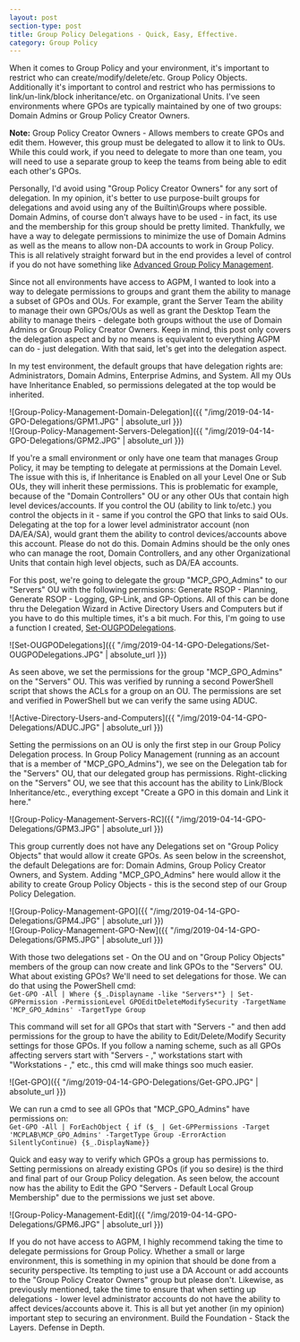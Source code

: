 ```yaml
---
layout: post
section-type: post
title: Group Policy Delegations - Quick, Easy, Effective.
category: Group Policy
---
```


When it comes to Group Policy and your environment, it's important to restrict who can create/modify/delete/etc. Group Policy Objects.  Additionally it's important to control and restrict who has permissions to link/un-link/block inheritance/etc. on Organizational Units.  I've seen environments where GPOs are typically maintained by one of two groups: Domain Admins or Group Policy Creator Owners.  

<b>Note:</b> Group Policy Creator Owners - Allows members to create GPOs and edit them.  However, this group must be delegated to allow it to link to OUs.  While this could work, if you need to delegate to more than one team, you will need to use a separate group to keep the teams from being able to edit each other's GPOs.    

Personally, I'd avoid using "Group Policy Creator Owners" for any sort of delegation.  In my opinion, it's better to use purpose-built groups for delegations and avoid using any of the Builtin\Groups where possible.  Domain Admins, of course don't always have to be used - in fact, its use and the membership for this group should be pretty limited.  Thankfully, we have a way to delegate permissions to minimize the use of Domain Admins as well as the means to allow non-DA accounts to work in Group Policy.  This is all relatively straight forward but in the end provides a level of control if you do not have something like [Advanced Group Policy Management](https://docs.microsoft.com/en-us/microsoft-desktop-optimization-pack/agpm/).  

Since not all environments have access to AGPM, I wanted to look into a way to delegate permissions to groups and grant them the ability to manage a subset of GPOs and OUs.  For example, grant the Server Team the ability to manage their own GPOs/OUs as well as grant the Desktop Team the ability to manage theirs - delegate both groups without the use of Domain Admins or Group Policy Creator Owners.  Keep in mind, this post only covers the delegation aspect and by no means is equivalent to everything AGPM can do - just delegation.  With that said, let's get into the delegation aspect.

In my test environment, the default groups that have delegation rights are:  Administrators, Domain Admins, Enterprise Admins, and System.  All my OUs have Inheritance Enabled, so permissions delegated at the top would be inherited.  

![Group-Policy-Management-Domain-Delegation]({{ "/img/2019-04-14-GPO-Delegations/GPM1.JPG" | absolute_url }})<br>
![Group-Policy-Management-Servers-Delegation]({{ "/img/2019-04-14-GPO-Delegations/GPM2.JPG" | absolute_url }})

If you're a small environment or only have one team that manages Group Policy, it may be tempting to delegate at permissions at the Domain Level.  The issue with this is, if Inheritance is Enabled on all your Level One or Sub OUs, they will inherit these permissions.  This is problematic for example, because of the "Domain Controllers" OU or any other OUs that contain high level devices/accounts. If you control the OU (ability to link to/etc.) you control the objects in it - same if you control the GPO that links to said OUs.  Delegating at the top for a lower level administrator account (non DA/EA/SA), would grant them the ability to control devices/accounts above this account.  Please do not do this.  Domain Admins should be the only ones who can manage the root, Domain Controllers, and any other Organizational Units that contain high level objects, such as DA/EA accounts.   

For this post, we're going to delegate the group "MCP_GPO_Admins" to our "Servers" OU with the following permissions:  Generate RSOP - Planning, Generate RSOP - Logging, GP-Link, and GP-Options.  All of this can be done thru the Delegation Wizard in Active Directory Users and Computers but if you have to do this multiple times, it's a bit much.  For this, I'm going to use a function I created, [Set-OUGPODelegations](https://github.com/MorganCPatz/PSFunctions/blob/master/Functions/Set-OUGPODelegations.ps1).

![Set-OUGPODelegations]({{ "/img/2019-04-14-GPO-Delegations/Set-OUGPODelegations.JPG" | absolute_url }})

As seen above, we set the permissions for the group "MCP_GPO_Admins" on the "Servers" OU.  This was verified by running a second PowerShell script that shows the ACLs for a group on an OU.  The permissions are set and verified in PowerShell but we can verify the same using ADUC.  

![Active-Directory-Users-and-Computers]({{ "/img/2019-04-14-GPO-Delegations/ADUC.JPG" | absolute_url }})

Setting the permissions on an OU is only the first step in our Group Policy Delegation process.  In Group Policy Management (running as an account that is a member of "MCP_GPO_Admins"), we see on the Delegation tab for the "Servers" OU, that our delegated group has permissions.  Right-clicking on the "Servers" OU, we see that this account has the ability to Link/Block Inheritance/etc., everything except "Create a GPO in this domain and Link it here."  

![Group-Policy-Management-Servers-RC]({{ "/img/2019-04-14-GPO-Delegations/GPM3.JPG" | absolute_url }})

This group currently does not have any Delegations set on "Group Policy Objects" that would allow it create GPOs.  As seen below in the screenshot, the default Delegations are for:  Domain Admins, Group Policy Creator Owners, and System.  Adding "MCP_GPO_Admins" here would allow it the ability to create Group Policy Objects - this is the second step of our Group Policy Delegation.  

![Group-Policy-Management-GPO]({{ "/img/2019-04-14-GPO-Delegations/GPM4.JPG" | absolute_url }})<br>
![Group-Policy-Management-GPO-New]({{ "/img/2019-04-14-GPO-Delegations/GPM5.JPG" | absolute_url }})

With those two delegations set - On the OU and on "Group Policy Objects" members of the group can now create and link GPOs to the "Servers" OU.  What about existing GPOs?  We'll need to set delegations for those.  We can do that using the PowerShell cmd:<br>
`Get-GPO -All | Where {$_.Displayname -like "Servers*"} | Set-GPPermission -PermissionLevel GPOEditDeleteModifySecurity -TargetName 'MCP_GPO_Admins' -TargetType Group`

This command will set for all GPOs that start with "Servers -" and then add permissions for the group to have the ability to Edit/Delete/Modify Security settings for those GPOs.  If you follow a naming scheme, such as all GPOs affecting servers start with "Servers - ," workstations start with "Workstations - ," etc., this cmd will make things soo much easier.  

![Get-GPO]({{ "/img/2019-04-14-GPO-Delegations/Get-GPO.JPG" | absolute_url }})

We can run a cmd to see all GPOs that "MCP_GPO_Admins" have permissions on:  
`Get-GPO -All | ForEachObject { if ($_ | Get-GPPermissions -Target 'MCPLAB\MCP_GPO_Admins' -TargetType Group -ErrorAction SilentlyContinue) {$_.DisplayName}}`  

Quick and easy way to verify which GPOs a group has permissions to.  Setting permissions on already existing GPOs (if you so desire) is the third and final part of our Group Policy delegation.  As seen below, the account now has the ability to Edit the GPO "Servers - Default Local Group Membership" due to the permissions we just set above.

![Group-Policy-Management-Edit]({{ "/img/2019-04-14-GPO-Delegations/GPM6.JPG" | absolute_url }})

If you do not have access to AGPM, I highly recommend taking the time to delegate permissions for Group Policy.   Whether a small or large environment, this is something in my opinion that should be done from a security perspective.  Its tempting to just use a DA Account or add accounts to the "Group Policy Creator Owners" group but please don't.   Likewise, as previously mentioned, take the time to ensure that when setting up delegations - lower level administrator accounts do not have the ability to affect devices/accounts above it.  This is all but yet another (in my opinion) important step to securing an environment.  Build the Foundation - Stack the Layers.  Defense in Depth. 